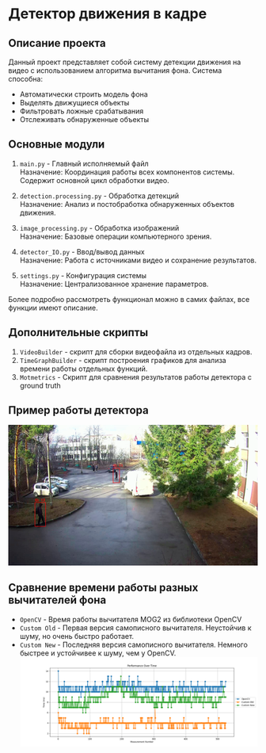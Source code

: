# Детектор движения в кадре

## Описание проекта
Данный проект представляет собой систему детекции движения на видео с использованием алгоритма вычитания фона. Система способна:  

 - Автоматически строить модель фона  
 - Выделять движущиеся объекты  
 - Фильтровать ложные срабатывания  
 - Отслеживать обнаруженные объекты

## Основные модули
 1. `main.py` - Главный исполняемый файл  
    Назначение: 
    Координация работы всех компонентов системы. Содержит основной цикл обработки видео.
    
 2. `detection.processing.py` - Обработка детекций  
    Назначение: 
    Анализ и постобработка обнаруженных объектов движения.

 3. `image_processing.py` - Обработка изображений  
    Назначение: 
    Базовые операции компьютерного зрения.

 4. `detector_IO.py` - Ввод/вывод данных  
    Назначение: 
    Работа с источниками видео и сохранение результатов.

 5. `settings.py` - Конфигурация системы  
    Назначение: 
    Централизованное хранение параметров.

Более подробно рассмотреть функционал можно в самих файлах, все функции имеют описание.

## Дополнительные скрипты
 1. `VideoBuilder` - скрипт для сборки видеофайла из отдельных кадров.
 2. `TimeGraphBuilder` - скрипт построения графиков для анализа времени работы отдельных функций.
 3. `Motmetrics` - Скрипт для сравнения результатов работы детектора с ground truth

## Пример работы детектора
![Кадр с камеры наблюдения при включенном детекторе](Images/primer.png)

## Сравнение времени работы разных вычитателей фона
 - `OpenCV` - Время работы вычитателя MOG2 из библиотеки OpenCV  
 - `Custom Old` - Первая версия самописного вычитателя. Неустойчив к шуму, но очень быстро работает.
 - `Custom New` - Последняя версия самописного вычитателя. Немного быстрее и устойчивее к шуму, чем у OpenCV.
![График скорости работы](Images/time_performance_substractors.png)
